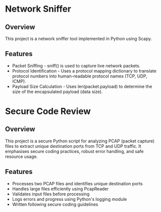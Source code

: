 # Network Sniffer
## Overview
This project is a network sniffer tool implemented in Python using Scapy.
## Features
-  Packet Sniffing - sniff() is used to capture live network packets.
-  Protocol Identification - Uses a protocol mapping dictionary to translate protocol numbers into human-readable protocol names (TCP, UDP, ICMP).
-   Payload Size Calculation - Uses len(packet.payload) to determine the size of the encapsulated payload (data size).

# Secure Code Review
## Overview
This project is a secure Python script for analyzing PCAP (packet capture) files to extract unique destination ports from TCP and UDP traffic. It emphasises secure coding practices, robust error handling, and safe resource usage.
## Features
- Processes two PCAP files and identifies unique destination ports
- Handles large files efficiently using PcapReader
- Validates input files before processing
- Logs errors and progress using Python's logging module
- Written following secure coding guidelines
